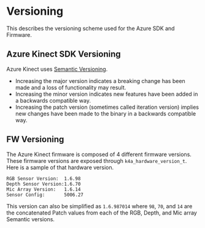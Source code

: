 # Versioning

This describes the versioning scheme used for the Azure SDK and Firmware.

## Azure Kinect SDK Versioning

Azure Kinect uses [Semantic Versioning](https://semver.org/spec/v2.0.0.html).

* Increasing the major version indicates a breaking change has been made and a loss of functionality may result.
* Increasing the minor version indicates new features have been added in a backwards compatible way.
* Increasing the patch version (sometimes called iteration version) implies new changes have been made to the binary in a backwards compatible way.

## FW Versioning

The Azure Kinect firmware is composed of 4 different firmware versions. These firmware versions are exposed through 
```k4a_hardware_version_t```. Here is a sample of that hardware version.

```shell
RGB Sensor Version:  1.6.98
Depth Sensor Version:1.6.70
Mic Array Version:   1.6.14
Sensor Config:       5006.27
```

This version can also be simplified as ```1.6.987014``` where ```98```, ```70```, and ```14``` are the concatenated 
Patch values from each of the RGB, Depth, and Mic array Semantic versions.